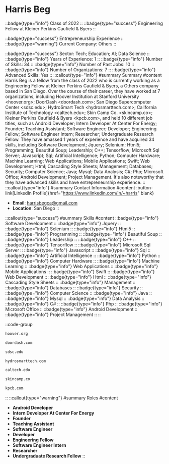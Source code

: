 # Harris Beg
::badge{type="info"}
Class of 2022
::
::badge{type="success"}
Engineering Fellow at Kleiner Perkins Caufield & Byers
::

::badge{type="success"}
Entrepreneurship Experience
::
::badge{type="warning"}
Current Company: Others
::

::badge{type="success"}
Sector: Tech; Education; AI; Data Science
::
::badge{type="info"}
Years of Experience: 1
::
::badge{type="info"}
Number of Skills: 34
::
::badge{type="info"}
Number of Past Jobs: 10
::
::badge{type="info"}
Number of Organizations: 7
::
::badge{type="info"}
Advanced Skills: Yes
::
::callout{type="info"}
#summary
Summary
#content
Harris Beg is a fellow from the class of 2022 who is currently working as a Engineering Fellow at Kleiner Perkins Caufield & Byers, a Others company based in San Diego. Over the course of their career, they have worked at 7 organizations, including Hoover Institution at Stanford University <hoover.org>; DoorDash <doordash.com>; San Diego Supercomputer Center <sdsc.edu>; HydroSmart Tech <hydrosmarttech.com>; California Institute of Technology <caltech.edu>; Skin Camp Co. <skincamp.co>; Kleiner Perkins Caufield & Byers <kpcb.com>, and held 10 different job titles, such as Android Developer; Intern Developer At Center For Energy; Founder; Teaching Assistant; Software Engineer; Developer; Engineering Fellow; Software Engineer Intern; Researcher; Undergraduate Research Fellow. They have amassed 1 years of experience and have acquired 34 skills, including Software Development; Jquery; Selenium; Html5; Programming; Beautiful Soup; Leadership; C++; Tensorflow; Microsoft Sql Server; Javascript; Sql; Artificial Intelligence; Python; Computer Hardware; Machine Learning; Web Applications; Mobile Applications; Swift; Web Development; Html; Cascading Style Sheets; Management; Databases; Security; Computer Science; Java; Mysql; Data Analysis; C#; Php; Microsoft Office; Android Development; Project Management. It's also noteworthy that they have advanced skills and have entrepreneurship experience.
::
::callout{type="info"}
#summary
Contact Information
#content
:button-link[LinkedIn Profile]{href="https://www.linkedin.com/in/~harris" blank}
- **Email**: harrisbegca@gmail.com
- **Location**: San Diego
::

::callout{type="success"}
#summary
Skills
#content
::badge{type="info"}
Software Development
::
::badge{type="info"}
Jquery
::
::badge{type="info"}
Selenium
::
::badge{type="info"}
Html5
::
::badge{type="info"}
Programming
::
::badge{type="info"}
Beautiful Soup
::
::badge{type="info"}
Leadership
::
::badge{type="info"}
C++
::
::badge{type="info"}
Tensorflow
::
::badge{type="info"}
Microsoft Sql Server
::
::badge{type="info"}
Javascript
::
::badge{type="info"}
Sql
::
::badge{type="info"}
Artificial Intelligence
::
::badge{type="info"}
Python
::
::badge{type="info"}
Computer Hardware
::
::badge{type="info"}
Machine Learning
::
::badge{type="info"}
Web Applications
::
::badge{type="info"}
Mobile Applications
::
::badge{type="info"}
Swift
::
::badge{type="info"}
Web Development
::
::badge{type="info"}
Html
::
::badge{type="info"}
Cascading Style Sheets
::
::badge{type="info"}
Management
::
::badge{type="info"}
Databases
::
::badge{type="info"}
Security
::
::badge{type="info"}
Computer Science
::
::badge{type="info"}
Java
::
::badge{type="info"}
Mysql
::
::badge{type="info"}
Data Analysis
::
::badge{type="info"}
C#
::
::badge{type="info"}
Php
::
::badge{type="info"}
Microsoft Office
::
::badge{type="info"}
Android Development
::
::badge{type="info"}
Project Management
::
::

::code-group
```bash [Hoover Institution at Stanford University]
hoover.org
```
```bash [DoorDash]
doordash.com
```
```bash [San Diego Supercomputer Center]
sdsc.edu
```
```bash [HydroSmart Tech]
hydrosmarttech.com
```
```bash [California Institute of Technology]
caltech.edu
```
```bash [Skin Camp Co.]
skincamp.co
```
```bash [Kleiner Perkins Caufield & Byers]
kpcb.com
```
::
::callout{type="warning"}
#summary
Roles
#content
- **Android Developer**
- **Intern Developer At Center For Energy**
- **Founder**
- **Teaching Assistant**
- **Software Engineer**
- **Developer**
- **Engineering Fellow**
- **Software Engineer Intern**
- **Researcher**
- **Undergraduate Research Fellow**
::

